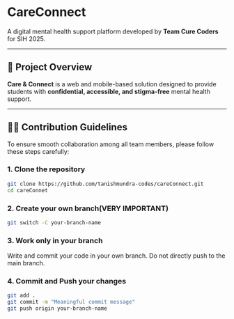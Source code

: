 ﻿# CareConnect  

A digital mental health support platform developed by **Team Cure Coders** for SIH 2025.  

---

## 🚀 Project Overview  
**Care & Connect** is a web and mobile-based solution designed to provide students with **confidential, accessible, and stigma-free** mental health support.  

---

## 👨‍💻 Contribution Guidelines  

To ensure smooth collaboration among all team members, please follow these steps carefully:  

### 1. Clone the repository  
```bash
git clone https://github.com/tanishmundra-codes/careConnect.git
cd careConnet
```
### 2. Create your own branch(VERY IMPORTANT)
```bash
git switch -C your-branch-name
```
### 3. Work only in your branch

Write and commit your code in your own branch. Do not directly push to the main branch.

### 4. Commit and Push your changes
```bash 
git add .
git commit -m "Meaningful commit message"
git push origin your-branch-name
```
